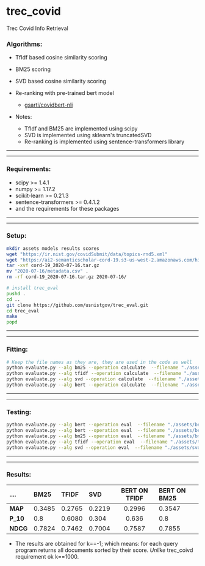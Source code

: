 # trec_covid
Trec Covid Info Retrieval

### Algorithms:
* TfIdf based cosine similarity scoring
* BM25 scoring
* SVD based cosine similarity scoring
* Re-ranking with pre-trained bert model
    * [gsarti/covidbert-nli](https://huggingface.co/gsarti/covidbert-nli)

* Notes:
    * TfIdf and BM25 are implemented using scipy
    * SVD is implemented using sklearn's truncatedSVD
    * Re-ranking is implemented using sentence-transformers library

***
***

### Requirements:
* scipy >= 1.4.1
* numpy >= 1.17.2
* scikit-learn >= 0.21.3 
* sentence-transformers >= 0.4.1.2 
* and the requirements for these packages

***
***

### Setup:
```bash
mkdir assets models results scores
wget "https://ir.nist.gov/covidSubmit/data/topics-rnd5.xml"
wget "https://ai2-semanticscholar-cord-19.s3-us-west-2.amazonaws.com/historical_releases/cord-19_2020-07-16.tar.gz"
tar -xvf cord-19_2020-07-16.tar.gz
mv "2020-07-16/metadata.csv" .
rm -rf cord-19_2020-07-16.tar.gz 2020-07-16/

# install trec_eval
pushd .
cd ..
git clone https://github.com/usnistgov/trec_eval.git
cd trec_eval
make
popd
```

***
***

### Fitting:
```bash
# Keep the file names as they are, they are used in the code as well
python evaluate.py --alg bm25 --operation calculate  --filename "./assets/bm25"
python evaluate.py --alg tfidf --operation calculate  --filename "./assets/tfidf"
python evaluate.py --alg svd --operation calculate  --filename "./assets/svd"
python evaluate.py --alg bert --operation calculate  --filename "./assets/bert" --bert-base-alg bm25
```

***
***


### Testing:
```bash
python evaluate.py --alg bert --operation eval  --filename "./assets/bert" --bert-base-alg tfidf --k -1
python evaluate.py --alg bert --operation eval  --filename "./assets/bert" --bert-base-alg bm25 --k -1
python evaluate.py --alg bm25 --operation eval  --filename "./assets/bm25"  --k -1
python evaluate.py --alg tfidf --operation eval  --filename "./assets/tfidf"  --k -1
python evaluate.py --alg svd --operation eval  --filename "./assets/svd_1000"  --k -1
```

***
***

### Results:
| ....          | BM25          | TFIDF         | SVD           | BERT ON TFIDF | BERT ON BM25  |
|:------------- |:------------- |:------------- |:------------- |:-------------:|:------------- |
| **MAP**       | 0.3485        | 0.2765        | 0.2219        | 0.2996        | 0.3547        |
| **P_10**      | 0.8           | 0.6080        | 0.304         | 0.636         | 0.8           |
| **NDCG**      | 0.7824        | 0.7462        | 0.7004        | 0.7587        | 0.7855        |


* The results are obtained for k==-1; which means: for each query program returns all documents sorted by their score. *Unlike* trec_coivd requirement ok k==1000.
